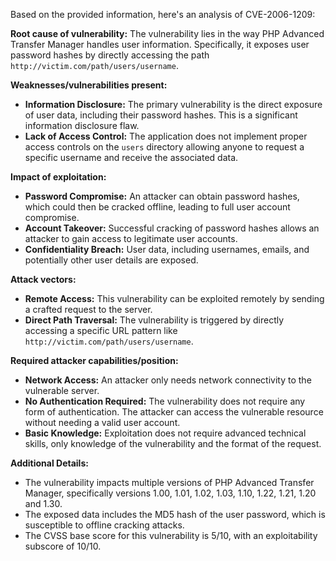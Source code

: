 Based on the provided information, here's an analysis of CVE-2006-1209:

**Root cause of vulnerability:**
The vulnerability lies in the way PHP Advanced Transfer Manager handles user information. Specifically, it exposes user password hashes by directly accessing the path `http://victim.com/path/users/username`.

**Weaknesses/vulnerabilities present:**
- **Information Disclosure:** The primary vulnerability is the direct exposure of user data, including their password hashes. This is a significant information disclosure flaw.
- **Lack of Access Control:** The application does not implement proper access controls on the `users` directory allowing anyone to request a specific username and receive the associated data.

**Impact of exploitation:**
- **Password Compromise:** An attacker can obtain password hashes, which could then be cracked offline, leading to full user account compromise.
- **Account Takeover:** Successful cracking of password hashes allows an attacker to gain access to legitimate user accounts.
- **Confidentiality Breach:** User data, including usernames, emails, and potentially other user details are exposed.

**Attack vectors:**
- **Remote Access:** This vulnerability can be exploited remotely by sending a crafted request to the server.
- **Direct Path Traversal:** The vulnerability is triggered by directly accessing a specific URL pattern like `http://victim.com/path/users/username`.

**Required attacker capabilities/position:**
- **Network Access:** An attacker only needs network connectivity to the vulnerable server.
- **No Authentication Required:** The vulnerability does not require any form of authentication. The attacker can access the vulnerable resource without needing a valid user account.
- **Basic Knowledge:** Exploitation does not require advanced technical skills, only knowledge of the vulnerability and the format of the request.

**Additional Details:**
- The vulnerability impacts multiple versions of PHP Advanced Transfer Manager, specifically versions 1.00, 1.01, 1.02, 1.03, 1.10, 1.22, 1.21, 1.20 and 1.30.
- The exposed data includes the MD5 hash of the user password, which is susceptible to offline cracking attacks.
- The CVSS base score for this vulnerability is 5/10, with an exploitability subscore of 10/10.